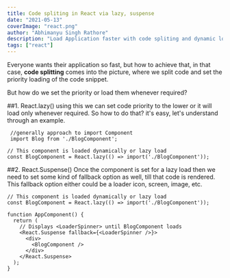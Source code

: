 ```yaml
---
title: Code spliting in React via lazy, suspense
date: "2021-05-13"
coverImage: "react.png"
author: "Abhimanyu Singh Rathore"
description: "Load Application faster with code spliting and dynamic loading"
tags: ["react"]
---
```


Everyone wants their application so fast, but how to achieve that, in that case, **code splitting** comes into the picture, where we split code and set the priority loading of the code snippet.

But how do we set the priority or load them whenever required?


##1. React.lazy() using this we can set code priority to the lower or it will load only whenever required. So how to do that? it's easy, let's understand through an example.

```
 //generally approach to import Component
 import Blog from './BlogComponent';
 ```
```
// This component is loaded dynamically or lazy load
const BlogComponent = React.lazy(() => import('./BlogComponent'));
```
##2. React.Suspense() Once the component is set for a lazy load then we need to set some kind of fallback option as well, till that code is rendered. This fallback option either could be a loader icon, screen, image, etc.

```
// This component is loaded dynamically or lazy load
const BlogComponent = React.lazy(() => import('./BlogComponent'));

function AppComponent() {
  return (
    // Displays <LoaderSpinner> until BlogComponent loads
    <React.Suspense fallback={<LoaderSpinner />}>
      <div>
        <BlogComponent />
      </div>
    </React.Suspense>
  );
}
```
